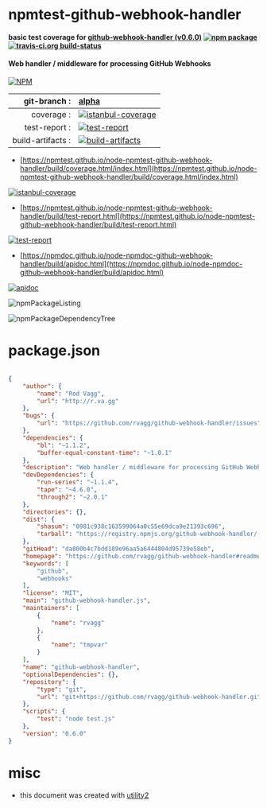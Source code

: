 # npmtest-github-webhook-handler

#### basic test coverage for  [github-webhook-handler (v0.6.0)](https://github.com/rvagg/github-webhook-handler#readme)  [![npm package](https://img.shields.io/npm/v/npmtest-github-webhook-handler.svg?style=flat-square)](https://www.npmjs.org/package/npmtest-github-webhook-handler) [![travis-ci.org build-status](https://api.travis-ci.org/npmtest/node-npmtest-github-webhook-handler.svg)](https://travis-ci.org/npmtest/node-npmtest-github-webhook-handler)

#### Web handler / middleware for processing GitHub Webhooks

[![NPM](https://nodei.co/npm/github-webhook-handler.png?downloads=true&downloadRank=true&stars=true)](https://www.npmjs.com/package/github-webhook-handler)

| git-branch : | [alpha](https://github.com/npmtest/node-npmtest-github-webhook-handler/tree/alpha)|
|--:|:--|
| coverage : | [![istanbul-coverage](https://npmtest.github.io/node-npmtest-github-webhook-handler/build/coverage.badge.svg)](https://npmtest.github.io/node-npmtest-github-webhook-handler/build/coverage.html/index.html)|
| test-report : | [![test-report](https://npmtest.github.io/node-npmtest-github-webhook-handler/build/test-report.badge.svg)](https://npmtest.github.io/node-npmtest-github-webhook-handler/build/test-report.html)|
| build-artifacts : | [![build-artifacts](https://npmtest.github.io/node-npmtest-github-webhook-handler/glyphicons_144_folder_open.png)](https://github.com/npmtest/node-npmtest-github-webhook-handler/tree/gh-pages/build)|

- [https://npmtest.github.io/node-npmtest-github-webhook-handler/build/coverage.html/index.html](https://npmtest.github.io/node-npmtest-github-webhook-handler/build/coverage.html/index.html)

[![istanbul-coverage](https://npmtest.github.io/node-npmtest-github-webhook-handler/build/screenCapture.buildCi.browser.%252Ftmp%252Fbuild%252Fcoverage.lib.html.png)](https://npmtest.github.io/node-npmtest-github-webhook-handler/build/coverage.html/index.html)

- [https://npmtest.github.io/node-npmtest-github-webhook-handler/build/test-report.html](https://npmtest.github.io/node-npmtest-github-webhook-handler/build/test-report.html)

[![test-report](https://npmtest.github.io/node-npmtest-github-webhook-handler/build/screenCapture.buildCi.browser.%252Ftmp%252Fbuild%252Ftest-report.html.png)](https://npmtest.github.io/node-npmtest-github-webhook-handler/build/test-report.html)

- [https://npmdoc.github.io/node-npmdoc-github-webhook-handler/build/apidoc.html](https://npmdoc.github.io/node-npmdoc-github-webhook-handler/build/apidoc.html)

[![apidoc](https://npmdoc.github.io/node-npmdoc-github-webhook-handler/build/screenCapture.buildCi.browser.%252Ftmp%252Fbuild%252Fapidoc.html.png)](https://npmdoc.github.io/node-npmdoc-github-webhook-handler/build/apidoc.html)

![npmPackageListing](https://npmtest.github.io/node-npmtest-github-webhook-handler/build/screenCapture.npmPackageListing.svg)

![npmPackageDependencyTree](https://npmtest.github.io/node-npmtest-github-webhook-handler/build/screenCapture.npmPackageDependencyTree.svg)



# package.json

```json

{
    "author": {
        "name": "Rod Vagg",
        "url": "http://r.va.gg"
    },
    "bugs": {
        "url": "https://github.com/rvagg/github-webhook-handler/issues"
    },
    "dependencies": {
        "bl": "~1.1.2",
        "buffer-equal-constant-time": "~1.0.1"
    },
    "description": "Web handler / middleware for processing GitHub Webhooks",
    "devDependencies": {
        "run-series": "~1.1.4",
        "tape": "~4.6.0",
        "through2": "~2.0.1"
    },
    "directories": {},
    "dist": {
        "shasum": "0981c938c163599064a0c55e69dca9e21393c696",
        "tarball": "https://registry.npmjs.org/github-webhook-handler/-/github-webhook-handler-0.6.0.tgz"
    },
    "gitHead": "da800b4c7bdd189e96aa5a6444804d95739e58eb",
    "homepage": "https://github.com/rvagg/github-webhook-handler#readme",
    "keywords": [
        "github",
        "webhooks"
    ],
    "license": "MIT",
    "main": "github-webhook-handler.js",
    "maintainers": [
        {
            "name": "rvagg"
        },
        {
            "name": "tmpvar"
        }
    ],
    "name": "github-webhook-handler",
    "optionalDependencies": {},
    "repository": {
        "type": "git",
        "url": "git+https://github.com/rvagg/github-webhook-handler.git"
    },
    "scripts": {
        "test": "node test.js"
    },
    "version": "0.6.0"
}
```



# misc
- this document was created with [utility2](https://github.com/kaizhu256/node-utility2)
